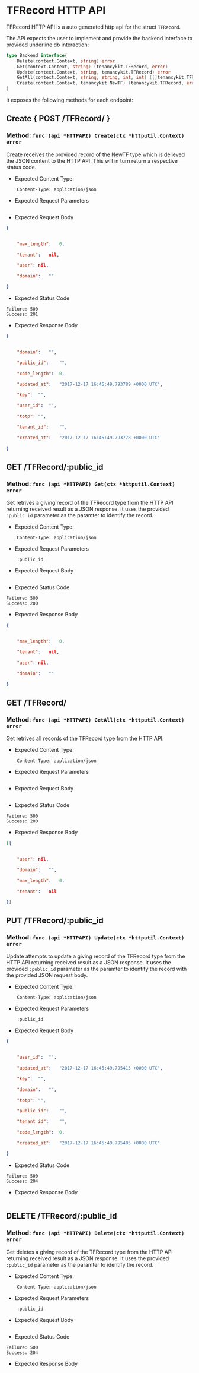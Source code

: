 TFRecord HTTP API 
===============================

TFRecord HTTP API is a auto generated http api for the struct `TFRecord`.

The API expects the user to implement and provide the backend interface to provided underline db interaction:

```go
type Backend interface{
    Delete(context.Context, string) error
    Get(context.Context, string) (tenancykit.TFRecord, error)
    Update(context.Context, string, tenancykit.TFRecord) error
    GetAll(context.Context, string, string, int, int) ([]tenancykit.TFRecord, int, error)
    Create(context.Context, tenancykit.NewTF) (tenancykit.TFRecord, error)
}
```

It exposes the following methods for each endpoint:

## Create { POST /TFRecord/ }
### Method: `func (api *HTTPAPI) Create(ctx *httputil.Context) error`

Create receives the provided record of the NewTF type which is delieved the 
JSON content to the HTTP API. This will in turn return a respective status code.

- Expected Content Type: 

```http
    Content-Type: application/json
```

- Expected Request Parameters

```
```

- Expected Request Body

```json
{


    "max_length":	0,

    "tenant":	nil,

    "user":	nil,

    "domain":	""

}
```

- Expected Status Code

```
Failure: 500
Success: 201
```

- Expected Response Body

```json
{


    "domain":	"",

    "public_id":	"",

    "code_length":	0,

    "updated_at":	"2017-12-17 16:45:49.793789 +0000 UTC",

    "key":	"",

    "user_id":	"",

    "totp":	"",

    "tenant_id":	"",

    "created_at":	"2017-12-17 16:45:49.793778 +0000 UTC"

}
```

## GET /TFRecord/:public_id
### Method: `func (api *HTTPAPI) Get(ctx *httputil.Context) error`

Get retrives a giving record of the TFRecord type from the HTTP API returning received result as a JSON
response. It uses the provided `:public_id` parameter as the paramter to identify the record.

- Expected Content Type: 

```http
    Content-Type: application/json
```

- Expected Request Parameters

```
    :public_id
```

- Expected Request Body

```json
```

- Expected Status Code

```
Failure: 500
Success: 200
```

- Expected Response Body

```json
{


    "max_length":	0,

    "tenant":	nil,

    "user":	nil,

    "domain":	""

}
```

## GET /TFRecord/
### Method: `func (api *HTTPAPI) GetAll(ctx *httputil.Context) error`

Get retrives all records of the TFRecord type from the HTTP API.

- Expected Content Type: 

```http
    Content-Type: application/json
```

- Expected Request Parameters

```
```

- Expected Request Body

```json
```

- Expected Status Code

```
Failure: 500
Success: 200
```

- Expected Response Body

```json
[{


    "user":	nil,

    "domain":	"",

    "max_length":	0,

    "tenant":	nil

}]
```

## PUT /TFRecord/:public_id
### Method: `func (api *HTTPAPI) Update(ctx *httputil.Context) error`

Update attempts to update a giving record of the TFRecord type from the HTTP API returning received result as a JSON
response. It uses the provided `:public_id` parameter as the paramter to identify the record with the provided JSON request body.

- Expected Content Type: 

```http
    Content-Type: application/json
```

- Expected Request Parameters

```
    :public_id
```

- Expected Request Body

```json
{


    "user_id":	"",

    "updated_at":	"2017-12-17 16:45:49.795413 +0000 UTC",

    "key":	"",

    "domain":	"",

    "totp":	"",

    "public_id":	"",

    "tenant_id":	"",

    "code_length":	0,

    "created_at":	"2017-12-17 16:45:49.795405 +0000 UTC"

}
```

- Expected Status Code

```
Failure: 500
Success: 204
```


- Expected Response Body

```json
```

## DELETE /TFRecord/:public_id
### Method: `func (api *HTTPAPI) Delete(ctx *httputil.Context) error`

Get deletes a giving record of the TFRecord type from the HTTP API returning received result as a JSON
response. It uses the provided `:public_id` parameter as the paramter to identify the record.

- Expected Content Type: 

```http
    Content-Type: application/json
```

- Expected Request Parameters

```
    :public_id
```

- Expected Request Body

```json
```

- Expected Status Code

```
Failure: 500
Success: 204
```

- Expected Response Body

```json
```